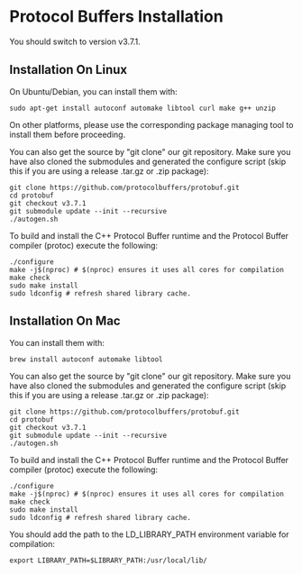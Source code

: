 # Protocol Buffers Installation 

You should switch to version v3.7.1.

## Installation On Linux

On Ubuntu/Debian, you can install them with:
```shell
sudo apt-get install autoconf automake libtool curl make g++ unzip
```
On other platforms, please use the corresponding package managing tool to install them before proceeding.

You can also get the source by "git clone" our git repository. Make sure you have also cloned the submodules and generated the configure script (skip this if you are using a release .tar.gz or .zip package):

```shell
git clone https://github.com/protocolbuffers/protobuf.git
cd protobuf
git checkout v3.7.1
git submodule update --init --recursive
./autogen.sh
```

To build and install the C++ Protocol Buffer runtime and the Protocol Buffer compiler (protoc) execute the following:
```shell
./configure
make -j$(nproc) # $(nproc) ensures it uses all cores for compilation
make check
sudo make install
sudo ldconfig # refresh shared library cache.
```


## Installation On Mac

You can install them with:
```shell
brew install autoconf automake libtool
```

You can also get the source by "git clone" our git repository. Make sure you have also cloned the submodules and generated the configure script (skip this if you are using a release .tar.gz or .zip package):
```shell
git clone https://github.com/protocolbuffers/protobuf.git
cd protobuf
git checkout v3.7.1
git submodule update --init --recursive
./autogen.sh
```

To build and install the C++ Protocol Buffer runtime and the Protocol Buffer compiler (protoc) execute the following:
```shell
./configure
make -j$(nproc) # $(nproc) ensures it uses all cores for compilation
make check
sudo make install
sudo ldconfig # refresh shared library cache.
```

You should add the path to the LD_LIBRARY_PATH environment variable for compilation:
```shell
export LIBRARY_PATH=$LIBRARY_PATH:/usr/local/lib/
```